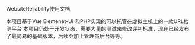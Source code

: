 WebsiteReliability使用文档

本项目基于Vue Elemenet-Ui 和PHP实现的可以托管在虚拟主机上的一款URL检测平台
本项目仍处于开发状态，需要大量的测试来修改评判标准，现在已经发布了最简易的基础版本，后续会加上管理员后台等等。
